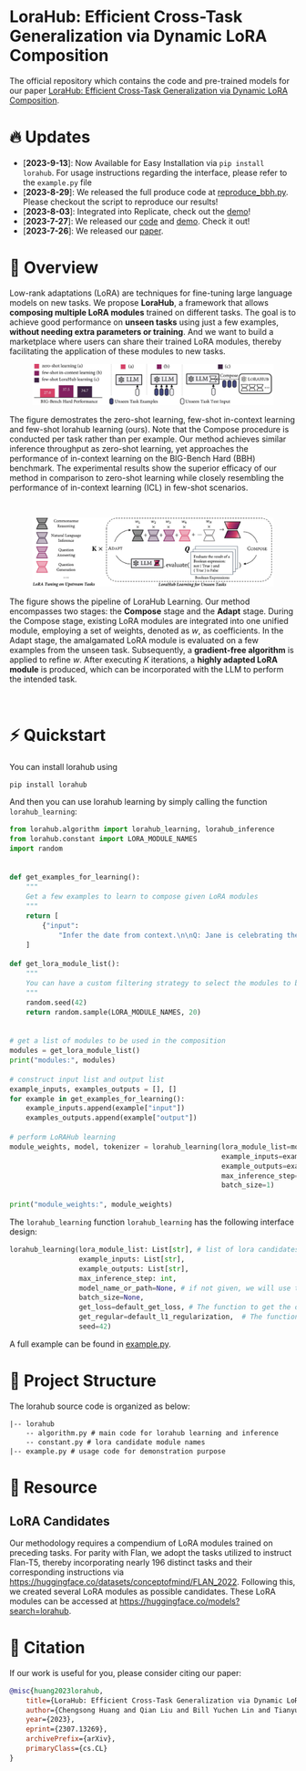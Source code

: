 # LoraHub: Efficient Cross-Task Generalization via Dynamic LoRA Composition

The official repository which contains the code and pre-trained models for our paper [LoraHub: Efficient Cross-Task Generalization via Dynamic LoRA Composition](https://arxiv.org/abs/2307.13269).


# 🔥 Updates
- [**2023-9-13**]: Now Available for Easy Installation via `pip install lorahub`. For usage instructions regarding the interface, please refer to the `example.py` file
- [**2023-8-29**]: We released the full produce code at [reproduce_bbh.py](reproduce_bbh.py). Please checkout the script to reproduce our results!
- [**2023-8-03**]: Integrated into Replicate, check out the [demo](https://replicate.com/cjwbw/lorahub)!
- [**2023-7-27**]: We released our [code](https://github.com/sail-sg/lorahub) and [demo](https://huggingface.co/spaces/sail/lorahub). Check it out!
- [**2023-7-26**]: We released our [paper](https://arxiv.org/abs/2307.13269).


# 🏴󠁶󠁵󠁭󠁡󠁰󠁿 Overview

Low-rank adaptations (LoRA) are techniques for fine-tuning large language models on new tasks. We propose **LoraHub**, a framework that allows **composing multiple LoRA modules** trained on different tasks. The goal is to achieve good performance on **unseen tasks** using just a few examples, **without needing extra parameters or training**. And we want to build a marketplace where users can share their trained LoRA modules, thereby facilitating the application of these modules to new tasks.

<figure style="text-align:center">
  <img src="./figure/overview.jpg">
</figure>

The figure demostrates the zero-shot learning, few-shot in-context learning and few-shot lorahub learning (ours). Note that the Compose procedure is conducted per task rather than per example. Our method achieves similar inference throughput as zero-shot learning, yet approaches the performance of in-context learning on the BIG-Bench Hard (BBH) benchmark. The experimental results show the superior efficacy of our method in comparison to zero-shot learning while closely resembling the performance of in-context learning (ICL) in few-shot scenarios.

<br>

<figure style="text-align:center">
  <img src="./figure/pipeline.jpg">
</figure>

The figure shows the pipeline of LoraHub Learning. Our method encompasses two stages: the <strong>Compose</strong> stage and the <strong>Adapt</strong> stage. During the Compose stage, existing LoRA modules are integrated into one unified module, employing a set of weights, denoted as <em>w</em>, as coefficients. In the Adapt stage, the amalgamated LoRA module is evaluated on a few examples from the unseen task. Subsequently, a <strong>gradient-free algorithm</strong> is applied to refine <em>w</em>. After executing <em>K</em> iterations, a <strong>highly adapted LoRA module</strong> is produced, which can be incorporated with the LLM to perform the intended task.

<br>


# ⚡️ Quickstart

You can install lorahub using

```shell
pip install lorahub
```

And then you can use lorahub learning by simply calling the function `lorahub_learning`:

``` python
from lorahub.algorithm import lorahub_learning, lorahub_inference
from lorahub.constant import LORA_MODULE_NAMES
import random


def get_examples_for_learning():
    """
    Get a few examples to learn to compose given LoRA modules
    """
    return [
        {"input":
            "Infer the date from context.\n\nQ: Jane is celebrating the last day of Jan 2012. What is the date tomorrow in MM/DD/YYYY?\nOptions:\n(A) 02/02/2012\n(B) 02/15/2012\n(C) 01/25/2012\n(D) 04/22/2012\n(E) 02/01/2012\n(F) 02/11/2012\nA:", "output": "(E)"}
    ]

def get_lora_module_list():
    """
    You can have a custom filtering strategy to select the modules to be used in the composition. Here we randomly select 20 modules.
    """
    random.seed(42)
    return random.sample(LORA_MODULE_NAMES, 20)


# get a list of modules to be used in the composition
modules = get_lora_module_list()
print("modules:", modules)

# construct input list and output list
example_inputs, examples_outputs = [], []
for example in get_examples_for_learning():
    example_inputs.append(example["input"])
    examples_outputs.append(example["output"])

# perform LoRAHub learning
module_weights, model, tokenizer = lorahub_learning(lora_module_list=modules,
                                                    example_inputs=example_inputs,
                                                    example_outputs=examples_outputs,
                                                    max_inference_step=40,
                                                    batch_size=1)

print("module_weights:", module_weights)
```

The `lorahub_learning` function `lorahub_learning` has the following interface design:

```python
lorahub_learning(lora_module_list: List[str], # list of lora candidates
                 example_inputs: List[str],
                 example_outputs: List[str],
                 max_inference_step: int, 
                 model_name_or_path=None, # if not given, we will use the model_name_or_path in lora config
                 batch_size=None, 
                 get_loss=default_get_loss, # The function to get the objective for optimiztion, use loss as default (can be changed to something like acc. or similarity)
                 get_regular=default_l1_regularization,  # The function to get regularization term for the weight, use 0.05*|w_i| as default
                 seed=42)
```

A full example can be found in [example.py](example.py).

# 🌲 Project Structure

The lorahub source code is organized as below:

``` shell
|-- lorahub
    -- algorithm.py # main code for lorahub learning and inference
    -- constant.py # lora candidate module names
|-- example.py # usage code for demonstration purpose
```


# 🏰 Resource

## LoRA Candidates

Our methodology requires a compendium of LoRA modules trained on preceding tasks. For parity with Flan, we adopt the tasks utilized to instruct Flan-T5, thereby incorporating nearly 196 distinct tasks and their corresponding instructions via https://huggingface.co/datasets/conceptofmind/FLAN_2022. Following this, we created several LoRA modules as possible candidates. These LoRA modules can be accessed at https://huggingface.co/models?search=lorahub.

# 💬 Citation

If our work is useful for you, please consider citing our paper:

```bibtex
@misc{huang2023lorahub,
    title={LoraHub: Efficient Cross-Task Generalization via Dynamic LoRA Composition}, 
    author={Chengsong Huang and Qian Liu and Bill Yuchen Lin and Tianyu Pang and Chao Du and Min Lin},
    year={2023},
    eprint={2307.13269},
    archivePrefix={arXiv},
    primaryClass={cs.CL}
}
```
